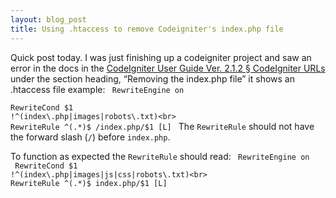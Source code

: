 ```yaml
---
layout: blog_post
title: Using .htaccess to remove Codeigniter's index.php file
---
```


Quick post today. I was just finishing up a codeigniter project and saw an error in the docs
in the [CodeIgniter User Guide Ver. 2.1.2 &sect; CodeIgniter URLs](http://codeigniter.com/user_guide/general/urls.html "CI URLs")
under the section heading, &#8220;Removing the index.php file&#8221; it shows an .htaccess file example:
<code class="codeBlock">
RewriteEngine on<br>
RewriteCond $1 !^(index\.php|images|robots\.txt)<br>
RewriteRule ^(.*)$ /index.php/$1 [L]
</code>
The <code>RewriteRule</code> should not have the forward slash (<code>/</code>) before <code>index.php</code>. 

To function as expected the <code>RewriteRule</code> should read:
<code class="codeBlock">
RewriteEngine on<br>
RewriteCond $1 !^(index\.php|images|js|css|robots\.txt)<br>
RewriteRule ^(.*)$ index.php/$1 [L]
</code>
